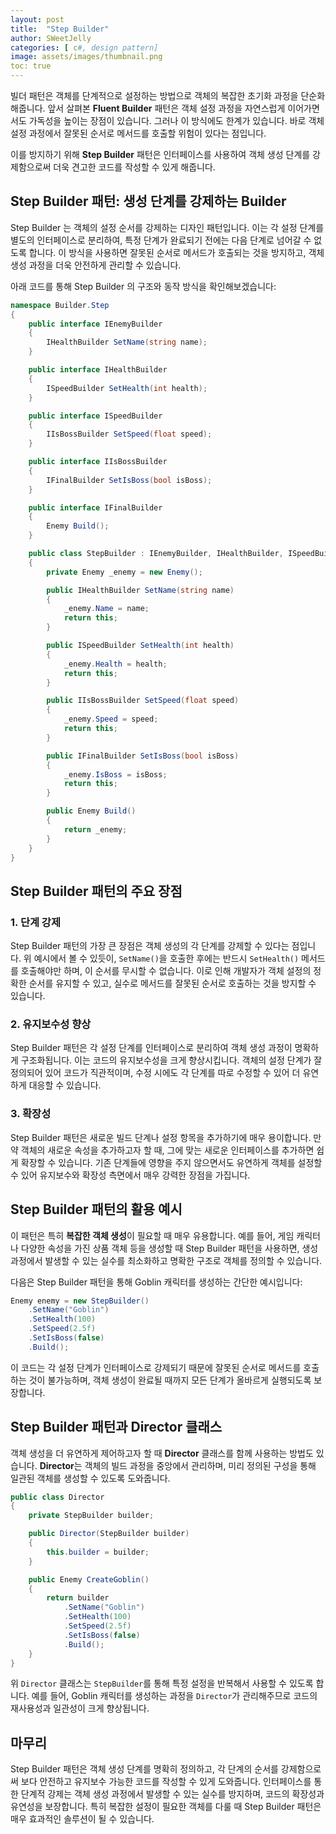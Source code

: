 ```yaml
---
layout: post
title:  "Step Builder"
author: SWeetJelly
categories: [ c#, design pattern]
image: assets/images/thumbnail.png
toc: true
---
```


빌더 패턴은 객체를 단계적으로 설정하는 방법으로 객체의 복잡한 초기화 과정을 단순화해줍니다. 앞서 살펴본 **Fluent Builder** 패턴은 객체 설정 과정을 자연스럽게 이어가면서도 가독성을 높이는 장점이 있습니다. 그러나 이 방식에도 한계가 있습니다. 바로 객체 설정 과정에서 잘못된 순서로 메서드를 호출할 위험이 있다는 점입니다.

이를 방지하기 위해 **Step Builder** 패턴은 인터페이스를 사용하여 객체 생성 단계를 강제함으로써 더욱 견고한 코드를 작성할 수 있게 해줍니다.

## Step Builder 패턴: 생성 단계를 강제하는 Builder

Step Builder 는 객체의 설정 순서를 강제하는 디자인 패턴입니다. 이는 각 설정 단계를 별도의 인터페이스로 분리하여, 특정 단계가 완료되기 전에는 다음 단계로 넘어갈 수 없도록 합니다. 이 방식을 사용하면 잘못된 순서로 메서드가 호출되는 것을 방지하고, 객체 생성 과정을 더욱 안전하게 관리할 수 있습니다.

아래 코드를 통해 Step Builder 의 구조와 동작 방식을 확인해보겠습니다:

```csharp
namespace Builder.Step
{
    public interface IEnemyBuilder
    {
        IHealthBuilder SetName(string name);
    }

    public interface IHealthBuilder
    {
        ISpeedBuilder SetHealth(int health);
    }

    public interface ISpeedBuilder
    {
        IIsBossBuilder SetSpeed(float speed);
    }

    public interface IIsBossBuilder
    {
        IFinalBuilder SetIsBoss(bool isBoss);
    }

    public interface IFinalBuilder
    {
        Enemy Build();
    }

    public class StepBuilder : IEnemyBuilder, IHealthBuilder, ISpeedBuilder, IIsBossBuilder, IFinalBuilder
    {
        private Enemy _enemy = new Enemy();

        public IHealthBuilder SetName(string name)
        {
            _enemy.Name = name;
            return this;
        }

        public ISpeedBuilder SetHealth(int health)
        {
            _enemy.Health = health;
            return this;
        }

        public IIsBossBuilder SetSpeed(float speed)
        {
            _enemy.Speed = speed;
            return this;
        }

        public IFinalBuilder SetIsBoss(bool isBoss)
        {
            _enemy.IsBoss = isBoss;
            return this;
        }

        public Enemy Build()
        {
            return _enemy;
        }
    }
}
```

## Step Builder 패턴의 주요 장점

### 1. **단계 강제**

Step Builder 패턴의 가장 큰 장점은 객체 생성의 각 단계를 강제할 수 있다는 점입니다. 위 예시에서 볼 수 있듯이, `SetName()`을 호출한 후에는 반드시 `SetHealth()` 메서드를 호출해야만 하며, 이 순서를 무시할 수 없습니다. 이로 인해 개발자가 객체 설정의 정확한 순서를 유지할 수 있고, 실수로 메서드를 잘못된 순서로 호출하는 것을 방지할 수 있습니다.

### 2. **유지보수성 향상**

Step Builder 패턴은 각 설정 단계를 인터페이스로 분리하여 객체 생성 과정이 명확하게 구조화됩니다. 이는 코드의 유지보수성을 크게 향상시킵니다. 객체의 설정 단계가 잘 정의되어 있어 코드가 직관적이며, 수정 시에도 각 단계를 따로 수정할 수 있어 더 유연하게 대응할 수 있습니다.

### 3. **확장성**

Step Builder 패턴은 새로운 빌드 단계나 설정 항목을 추가하기에 매우 용이합니다. 만약 객체의 새로운 속성을 추가하고자 할 때, 그에 맞는 새로운 인터페이스를 추가하면 쉽게 확장할 수 있습니다. 기존 단계들에 영향을 주지 않으면서도 유연하게 객체를 설정할 수 있어 유지보수와 확장성 측면에서 매우 강력한 장점을 가집니다.

## Step Builder 패턴의 활용 예시

이 패턴은 특히 **복잡한 객체 생성**이 필요할 때 매우 유용합니다. 예를 들어, 게임 캐릭터나 다양한 속성을 가진 상품 객체 등을 생성할 때 Step Builder 패턴을 사용하면, 생성 과정에서 발생할 수 있는 실수를 최소화하고 명확한 구조로 객체를 정의할 수 있습니다.

다음은 Step Builder 패턴을 통해 Goblin 캐릭터를 생성하는 간단한 예시입니다:

```csharp
Enemy enemy = new StepBuilder()
    .SetName("Goblin")
    .SetHealth(100)
    .SetSpeed(2.5f)
    .SetIsBoss(false)
    .Build();
```

이 코드는 각 설정 단계가 인터페이스로 강제되기 때문에 잘못된 순서로 메서드를 호출하는 것이 불가능하며, 객체 생성이 완료될 때까지 모든 단계가 올바르게 실행되도록 보장합니다.

## Step Builder 패턴과 Director 클래스

객체 생성을 더 유연하게 제어하고자 할 때 **Director** 클래스를 함께 사용하는 방법도 있습니다. **Director**는 객체의 빌드 과정을 중앙에서 관리하며, 미리 정의된 구성을 통해 일관된 객체를 생성할 수 있도록 도와줍니다.

```csharp
public class Director
{
    private StepBuilder builder;

    public Director(StepBuilder builder)
    {
        this.builder = builder;
    }

    public Enemy CreateGoblin()
    {
        return builder
            .SetName("Goblin")
            .SetHealth(100)
            .SetSpeed(2.5f)
            .SetIsBoss(false)
            .Build();
    }
}
```

위 `Director` 클래스는 `StepBuilder`를 통해 특정 설정을 반복해서 사용할 수 있도록 합니다. 예를 들어, Goblin 캐릭터를 생성하는 과정을 `Director`가 관리해주므로 코드의 재사용성과 일관성이 크게 향상됩니다.

## 마무리

Step Builder 패턴은 객체 생성 단계를 명확히 정의하고, 각 단계의 순서를 강제함으로써 보다 안전하고 유지보수 가능한 코드를 작성할 수 있게 도와줍니다. 인터페이스를 통한 단계적 강제는 객체 생성 과정에서 발생할 수 있는 실수를 방지하며, 코드의 확장성과 유연성을 보장합니다. 특히 복잡한 설정이 필요한 객체를 다룰 때 Step Builder 패턴은 매우 효과적인 솔루션이 될 수 있습니다.
